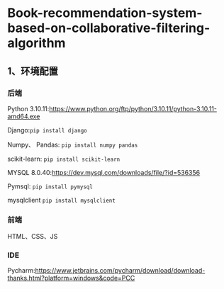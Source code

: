 # Book-recommendation-system-based-on-collaborative-filtering-algorithm

## 1、环境配置
### 后端
Python 3.10.11:https://www.python.org/ftp/python/3.10.11/python-3.10.11-amd64.exe

Django:``` pip install django ```

Numpy、 Pandas: ``` pip install numpy pandas ```

scikit-learn: ``` pip install scikit-learn ```

MYSQL 8.0.40:https://dev.mysql.com/downloads/file/?id=536356

Pymsql: ``` pip install pymysql ```

mysqlclient ``` pip install mysqlclient ```
### 前端
HTML、CSS、JS

### IDE
Pycharm:https://www.jetbrains.com/pycharm/download/download-thanks.html?platform=windows&code=PCC
